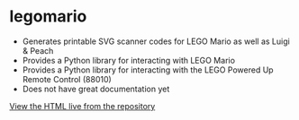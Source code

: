 # legomario

* Generates printable SVG scanner codes for LEGO Mario as well as Luigi & Peach
* Provides a Python library for interacting with LEGO Mario
* Provides a Python library for interacting with the LEGO Powered Up Remote Control (88010)
* Does not have great documentation yet

[View the HTML live from the repository](https://raw.githack.com/mutesplash/legomario/main/mariocodes.html)
